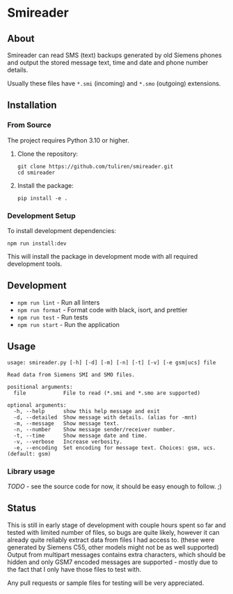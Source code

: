 # Smireader

## About

Smireader can read SMS (text) backups generated by old Siemens phones and output the stored message text, time and date and phone number details.

Usually these files have `*.smi` (incoming) and `*.smo` (outgoing) extensions.

## Installation

### From Source

The project requires Python 3.10 or higher.

1. Clone the repository:
   ```
   git clone https://github.com/tuliren/smireader.git
   cd smireader
   ```

2. Install the package:
   ```
   pip install -e .
   ```

### Development Setup

To install development dependencies:

```
npm run install:dev
```

This will install the package in development mode with all required development tools.

## Development

- `npm run lint` - Run all linters
- `npm run format` - Format code with black, isort, and prettier
- `npm run test` - Run tests
- `npm run start` - Run the application

## Usage

```
usage: smireader.py [-h] [-d] [-m] [-n] [-t] [-v] [-e gsm|ucs] file

Read data from Siemens SMI and SMO files.

positional arguments:
  file            File to read (*.smi and *.smo are supported)

optional arguments:
  -h, --help      show this help message and exit
  -d, --detailed  Show message with details. (alias for -mnt)
  -m, --message   Show message text.
  -n, --number    Show message sender/receiver number.
  -t, --time      Show message date and time.
  -v, --verbose   Increase verbosity.
  -e, --encoding  Set encoding for message text. Choices: gsm, ucs. (default: gsm)
```

### Library usage

*TODO* - see the source code for now, it should be easy enough to follow. ;)

## Status

This is still in early stage of development with couple hours spent so far and tested with limited number of files, so bugs are quite likely, however it can already quite reliably extract data from files I had access to. (these were generated by Siemens C55, other models might not be as well supported) Output from multipart messages contains extra characters, which should be hidden and only GSM7 encoded messages are supported - mostly due to the fact that I only have those files to test with. 


Any pull requests or sample files for testing will be very appreciated.
